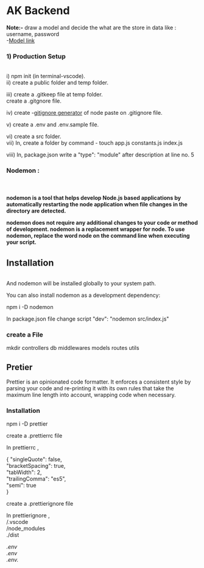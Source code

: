 # AK Backend


  <b>Note:-</b> draw a model and decide the what are the store in data like : username, password<br>
-[Model link](https://app.eraser.io/workspace/YtPqZ1VogxGy1jzIDkzj) <br>

<h3><b>1) Production Setup</b> </h3><br>
i) npm init (in terminal-vscode).
<br>
ii) create a public folder and temp folder.
<br>

iii) create a .gitkeep file at temp folder.
<br>create a .gitgnore file.
<br>

iv) create -[gitignore generator](https://mrkandreev.name/snippets/gitignore-generator/) of node paste on .gitignore file.

v) create a .env and .env.sample file. <br>

vi) create a src folder. <br>
vii) In, create a folder by command - touch app.js constants.js index.js <br>

viii) In, package.json write a "type": "module" after description at line no. 5

<h3> Nodemon :</h3>
<br>
<h4>nodemon is a tool that helps develop Node.js based applications by automatically restarting the node application when file changes in the directory are detected.

nodemon does not require any additional changes to your code or method of development. nodemon is a replacement wrapper for node. To use nodemon, replace the word node on the command line when executing your script.</h4>

<h4 style="font-size: 23px">Installation</h4>
And nodemon will be installed globally to your system path.

You can also install nodemon as a development dependency:

npm i -D nodemon

<p>In package.json file change script "dev": "nodemon src/index.js"</p>

<h3>create a File</h3>
<p>mkdir controllers db middlewares models routes utils</p>

<h2>Pretier</h2>
<p>Prettier is an opinionated code formatter. It enforces a consistent style by parsing your code and re-printing it with its own rules that take the maximum line length into account, wrapping code when necessary.</p>

<h3>Installation</h3>
npm i -D prettier

<p>create a .prettierrc file</p>
<p>In prettierrc ,

 {
    "singleQuote": false,<br>
    "bracketSpacing": true,<br>
    "tabWidth": 2,<br>
    "trailingComma": "es5",<br>
    "semi": true<br>
}</p>


<p>create a .prettierignore file</p>
<p>In prettierignore ,<br>
/.vscode<br>
/node_modules<br>
./dist<br>

*.env<br>
.env<br>
.env.*
</p>